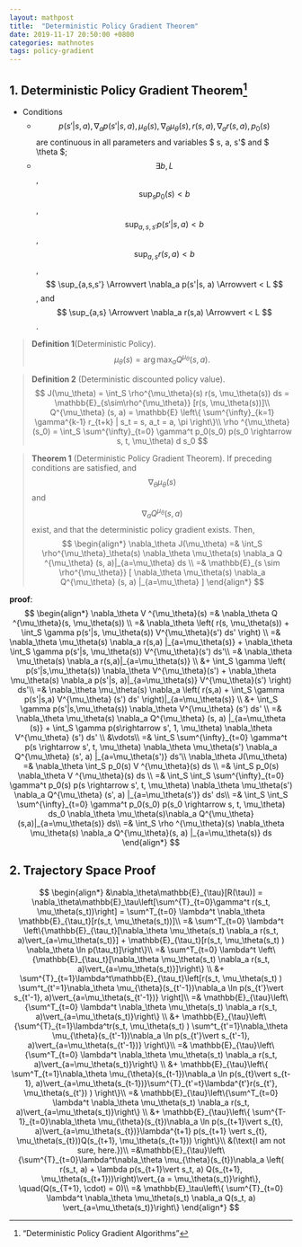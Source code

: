 ```yaml
---
layout: mathpost
title:  "Deterministic Policy Gradient Theorem"
date: 2019-11-17 20:50:00 +0800
categories: mathnotes
tags: policy-gradient
---
```


## 1. Deterministic Policy Gradient Theorem[^1]

- Conditions
  - $$ p(s' | s, a), \nabla_a p(s' | s, a), \mu_\theta (s), \nabla_\theta \mu_\theta(s), r(s, a), \nabla_a r(s,a), p_0(s)$$ are continuous in all parameters and variables $ s, a, s'$ and $ \theta $;
  - $$ \exists b, L $$, $$ \sup_s p_0(s) < b $$, $$ \sup_{a, s, s'} p(s' | s,a) < b $$, $$ \sup_{a,s} r(s,a) < b $$, $$ \sup_{a,s,s'} \Arrowvert \nabla_a p(s'|s, a) \Arrowvert < L $$, and $$ \sup_{a,s} \Arrowvert \nabla_a r(s,a) \Arrowvert < L $$.

> **Definition 1**(Deterministic Policy).
> $$
> \mu_\theta(s) = \arg\max_a Q^{\mu_\theta}(s, a).
> $$

> **Definition 2** (Deterministic discounted policy value).
> $$
> J(\mu_\theta) = \int_S \rho^{\mu_\theta}(s) r(s, \mu_\theta(s)) ds
>         = \mathbb{E}_{s\sim\rho^{\mu_\theta}} [r(s, \mu_\theta(s))]\\
> Q^{\mu_\theta} (s, a)
>         = \mathbb{E} \left\{ \sum^{\infty}_{k=1} \gamma^{k-1} r_{t+k} | s_t = s, a_t 		 = a, \pi \right\}\\
> \rho ^{\mu_\theta}(s_0) = \int_S \sum^{\infty}_{t=0} \gamma^t p_0(s_0) p(s_0 \rightarrow s, t, \mu_\theta) d s_0
> $$

> **Theorem 1** (Deterministic Policy Gradient Theorem). If preceding conditions are satisfied, and $$ \nabla_\theta \mu_\theta(s) $$ and $$ \nabla_a Q^{\mu_\theta}(s, a) $$ exist, and that the deterministic policy gradient exists. Then,
> $$
> \begin{align*}
>             \nabla_\theta J(\mu_\theta) 
>             =& \int_S \rho^{\mu_\theta}_\theta(s) \nabla_\theta \mu_\theta(s) \nabla_a Q ^{\mu_\theta} (s, a)|_{a=\mu_\theta} ds \\
>             =& \mathbb{E}_{s \sim \rho^{\mu_\theta}}
>             [ \nabla_\theta \mu_\theta(s) \nabla_a Q^{\mu_\theta} (s, a) |_{a=\mu_\theta} ]
> \end{align*}
> $$

**proof**:
$$
\begin{align*}
            \nabla_\theta V ^{\mu_\theta}(s)
            =& \nabla_\theta Q ^{\mu_\theta}(s, \mu_\theta(s)) \\
            =& \nabla_\theta \left( r(s, \mu_\theta(s)) + \int_S \gamma p(s'|s, \mu_\theta(s)) V^{\mu_\theta}(s') ds' \right) \\
            =& \nabla_\theta \mu_\theta(s) \nabla_a r(s,a) |_{a=\mu_\theta(s)}
                + \nabla_\theta \int_S \gamma p(s'|s, \mu_\theta(s)) V^{\mu_\theta}(s') ds'\\
            =& \nabla_\theta \mu_\theta(s) \nabla_a r(s,a)|_{a=\mu_\theta(s)} \\
             &+ \int_S \gamma \left(
                p(s'|s,\mu_\theta(s)) \nabla_\theta V^{\mu_\theta}(s')
                + \nabla_\theta \mu_\theta(s) \nabla_a p(s'|s, a)|_{a=\mu_\theta(s)} V^{\mu_\theta}(s')
             \right) ds'\\
            =& \nabla_\theta \mu_\theta(s) \nabla_a \left( r(s,a) + \int_S \gamma p(s'|s,a) V^{\mu_\theta} (s') ds' \right)|_{a=\mu_\theta(s)} \\
             &+ \int_S \gamma p(s'|s,\mu_\theta(s)) \nabla_\theta V^{\mu_\theta} (s') ds' \\
            =& \nabla_\theta \mu_\theta(s) \nabla_a Q^{\mu_\theta} (s, a) |_{a=\mu_\theta (s)}
            + \int_S \gamma p(s\rightarrow s', 1, \mu_\theta) \nabla_\theta V^{\mu_\theta} (s') ds' \\
             &\vdots\\
            =& \int_S \sum^{\infty}_{t=0} \gamma^t p(s \rightarrow s', t, \mu_\theta) \nabla_\theta \mu_\theta(s') \nabla_a Q^{\mu_\theta} (s', a) |_{a=\mu_\theta(s')} ds'\\
            \nabla_\theta J(\mu_\theta)
            =& \nabla_\theta \int_S p_0(s) V ^{\mu_\theta}(s) ds \\
            =& \int_S p_0(s) \nabla_\theta V ^{\mu_\theta}(s) ds \\
            =& \int_S \int_S \sum^{\infty}_{t=0} \gamma^t p_0(s) p(s \rightarrow s', t, \mu_\theta) \nabla_\theta \mu_\theta(s') \nabla_a Q^{\mu_\theta} (s', a) |_{a=\mu_\theta(s')} ds' ds\\
            =& \int_S \int_S \sum^{\infty}_{t=0} \gamma^t p_0(s_0) p(s_0 \rightarrow s, t, \mu_\theta) ds_0 \nabla_\theta \mu_\theta(s)\nabla_a Q^{\mu_\theta}(s,a)|_{a=\mu_\theta(s)} ds\\
            =& \int_S \rho ^{\mu_\theta}(s) \nabla_\theta \mu_\theta(s) \nabla_a Q^{\mu_\theta}(s, a) |_{a=\mu_\theta(s)} ds
        \end{align*}
$$

## 2. Trajectory Space Proof

$$
\begin{align*}
&\nabla_\theta\mathbb{E}_{\tau}[R(\tau)] = \nabla_\theta\mathbb{E}_\tau\left[\sum^{T}_{t=0}\gamma^t r(s_t, \mu_\theta(s_t))\right] = \sum^T_{t=0} \lambda^t \nabla_\theta \mathbb{E}_{\tau_t}[r(s_t, \mu_\theta(s_t))]\\
=& \sum^T_{t=0} \lambda^t \left\{\mathbb{E}_{\tau_t}[\nabla_\theta \mu_\theta(s_t) \nabla_a r(s_t, a)\vert_{a=\mu_\theta(s_t)}] + \mathbb{E}_{\tau_t}[r(s_t, \mu_\theta(s_t) ) \nabla_\theta \ln p(\tau_t)]\right\}\\
=& \sum^T_{t=0} \lambda^t \left\{\mathbb{E}_{\tau_t}[\nabla_\theta \mu_\theta(s_t) \nabla_a r(s_t, a)\vert_{a=\mu_\theta(s_t)}]\right\} \\
&+ \sum^{T}_{t=1}\lambda^t\mathbb{E}_{\tau_t}\left[r(s_t, \mu_\theta(s_t) ) \sum^t_{t'=1}\nabla_\theta \mu_{\theta}(s_{t'-1})\nabla_a \ln p(s_{t'}\vert s_{t'-1}, a)\vert_{a=\mu_\theta(s_{t'-1})} \right]\\
=& \mathbb{E}_{\tau}\left\{\sum^T_{t=0} \lambda^t \nabla_\theta \mu_\theta(s_t) \nabla_a r(s_t, a)\vert_{a=\mu_\theta(s_t)}\right\} \\
&+ \mathbb{E}_{\tau}\left\{\sum^{T}_{t=1}\lambda^tr(s_t, \mu_\theta(s_t) ) \sum^t_{t'=1}\nabla_\theta \mu_{\theta}(s_{t'-1})\nabla_a \ln p(s_{t'}\vert s_{t'-1}, a)\vert_{a=\mu_\theta(s_{t'-1})} \right\}\\
=& \mathbb{E}_{\tau}\left\{\sum^T_{t=0} \lambda^t \nabla_\theta \mu_\theta(s_t) \nabla_a r(s_t, a)\vert_{a=\mu_\theta(s_t)}\right\} \\
&+ \mathbb{E}_{\tau}\left\{ \sum^T_{t=1}\nabla_\theta \mu_{\theta}(s_{t-1})\nabla_a \ln p(s_{t}\vert s_{t-1}, a)\vert_{a=\mu_\theta(s_{t-1})}\sum^{T}_{t'=t}\lambda^{t'}r(s_{t'}, \mu_\theta(s_{t'}) ) \right\}\\
=& \mathbb{E}_{\tau}\left\{\sum^T_{t=0} \lambda^t \nabla_\theta \mu_\theta(s_t) \nabla_a r(s_t, a)\vert_{a=\mu_\theta(s_t)}\right\} \\
&+ \mathbb{E}_{\tau}\left\{ \sum^{T-1}_{t=0}\nabla_\theta \mu_{\theta}(s_{t})\nabla_a \ln p(s_{t+1}\vert s_{t}, a)\vert_{a=\mu_\theta(s_{t})}\lambda^{t+1} p(s_{t+1} \vert s_{t}, \mu_\theta(s_{t}))Q(s_{t+1}, \mu_\theta(s_{t+1})) \right\}\\
&(\text{I am not sure, here.})\\
=&\mathbb{E}_{\tau}\left\{\sum^{T}_{t=0}\lambda^t\nabla_\theta \mu_{\theta}(s_{t})\nabla_a \left( r(s_t, a) + \lambda p(s_{t+1}\vert s_t, a) Q(s_{t+1}, \mu_\theta(s_{t+1}))\right)\vert_{a = \mu_\theta(s_t)}\right\}, \quad(Q(s_{T+1}, \cdot) = 0)\\
=& \mathbb{E}_\tau\left\{ \sum^{T}_{t=0} \lambda^t \nabla_\theta \mu_\theta(s_t) \nabla_a Q(s_t, a) \vert_{a=\mu_\theta(s_t)}\right\}
\end{align*}
$$

[^1]: “Deterministic Policy Gradient Algorithms”